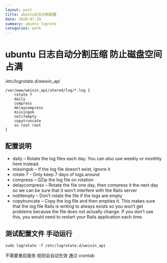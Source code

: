 ```yaml
---
layout: post
title: ubuntu日志分割配置
date: 2020-07-29
summary: ubuntu logrote
categories: work
---
```


# ubuntu 日志自动分割压缩 防止磁盘空间占满

/etc/logrotate.d/weixin_api

```
/var/www/weixin_api/shared/log/*.log {
    rotate 7
    daily
    compress
    delaycompress
    missingok
    notifempty
    copytruncate
    su root root
}
```

## 配置说明

- daily – Rotate the log files each day. You can also use weekly or monthly here instead.
- missingok – If the log file doesn’t exist, ignore it
- rotate 7 – Only keep 7 days of logs around
- compress – GZip the log file on rotation
- delaycompress – Rotate the file one day, then compress it the next day so we can be sure that it won’t interfere with the Rails server
- notifempty – Don’t rotate the file if the logs are empty
- copytruncate – Copy the log file and then empties it. This makes sure that the log file Rails is writing to always exists so you won’t get problems because the file does not actually change. If you don’t use this, you would need to restart your Rails application each time.

## 测试配置文件 手动运行

```
sudo logrotate -f /etc/logrotate.d/weixin_api
```

不需要重启服务 规则会自动生效 通过 crontab
